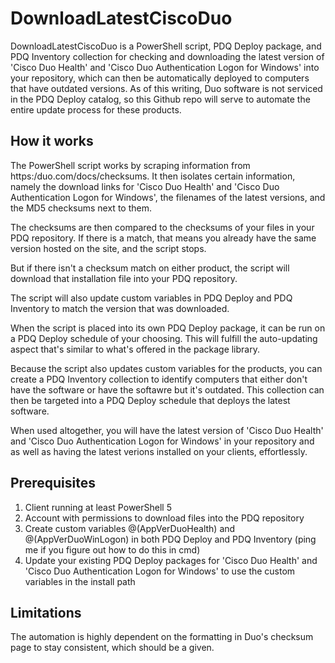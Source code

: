 # DownloadLatestCiscoDuo

DownloadLatestCiscoDuo is a PowerShell script, PDQ Deploy package, and PDQ Inventory collection for checking and downloading the latest version of 'Cisco Duo Health' and 'Cisco Duo Authentication Logon for Windows' into your repository, which can then be automatically deployed to computers that have outdated versions. As of this writing, Duo software is not serviced in the PDQ Deploy catalog, so this Github repo will serve to automate the entire update process for these products.

## How it works

The PowerShell script works by scraping information from https:/duo.com/docs/checksums. It then isolates certain information, namely the download links for 'Cisco Duo Health' and 'Cisco Duo Authentication Logon for Windows', the filenames of the latest versions, and the MD5 checksums next to them.

The checksums are then compared to the checksums of your files in your PDQ repository. If there is a match, that means you already have the same version hosted on the site, and the script stops.

But if there isn't a checksum match on either product, the script will download that installation file into your PDQ repository. 

The script will also update custom variables in PDQ Deploy and PDQ Inventory to match the version that was downloaded.

When the script is placed into its own PDQ Deploy package, it can be run on a PDQ Deploy schedule of your choosing. This will fulfill the auto-updating aspect that's similar to what's offered in the package library.

Because the script also updates custom variables for the products, you can create a PDQ Inventory collection to identify computers that either don't have the software or have the softawre but it's outdated. This collection can then be targeted into a PDQ Deploy schedule that deploys the latest software.

When used altogether, you will have the latest version of 'Cisco Duo Health' and 'Cisco Duo Authentication Logon for Windows' in your repository and as well as having the latest verions installed on your clients, effortlessly.

## Prerequisites

1. Client running at least PowerShell 5
2. Account with permissions to download files into the PDQ repository
3. Create custom variables @(AppVerDuoHealth) and @(AppVerDuoWinLogon) in both PDQ Deploy and PDQ Inventory (ping me if you figure out how to do this in cmd)
4. Update your existing PDQ Deploy packages for 'Cisco Duo Health' and 'Cisco Duo Authentication Logon for Windows' to use the custom variables in the install path

## Limitations

The automation is highly dependent on the formatting in Duo's checksum page to stay consistent, which should be a given.
